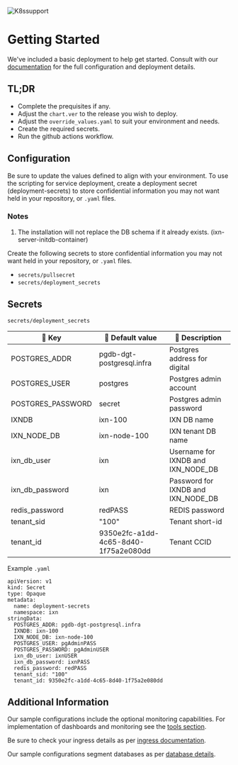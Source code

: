 ![K8ssupport](https://badgen.net/badge/supported%20K8s%20release/1.22/cyan)
# Getting Started
We've included a basic deployment to help get started.
Consult with our [documentation](https://all.docs.genesys.com/IXN/Current/IXNPEGuide) for the full configuration and deployment details.

## TL;DR
- Complete the prequisites if any.
- Adjust the `chart.ver` to the release you wish to deploy.
- Adjust the `override_values.yaml` to suit your environment and needs.
- Create the required secrets.
- Run the github actions workflow.

## Configuration

Be sure to update the values defined to align with your environment.
To use the scripting for service deployment, create a deployment secret (deployment-secrets) to store confidential information you may not want held in your repository, or `.yaml` files. 

### Notes
1. The installation will not replace the DB schema if it already exists. (ixn-server-initdb-container)

Create the following secrets to store confidential information you may not want held in your repository, or `.yaml` files. 
- `secrets/pullsecret`
- `secrets/deployment_secrets`

## Secrets 

`secrets/deployment_secrets`

|:key: Key|:memo: Default value|:book: Description
|-|-|-|
POSTGRES_ADDR| pgdb-dgt-postgresql.infra |Postgres address for digital
POSTGRES_USER|  postgres| Postgres admin account 
POSTGRES_PASSWORD| secret| Postgres admin password
IXNDB| ixn-100| IXN DB name
IXN_NODE_DB| ixn-node-100|IXN tenant DB name
ixn_db_user| ixn | Username for IXNDB and IXN_NODE_DB
ixn_db_password| ixn| Password for IXNDB and IXN_NODE_DB
redis_password| redPASS| REDIS password
tenant_sid| "100"| Tenant short-id
tenant_id| 9350e2fc-a1dd-4c65-8d40-1f75a2e080dd| Tenant CCID


Example `.yaml`
```
apiVersion: v1
kind: Secret
type: Opaque
metadata:
  name: deployment-secrets
  namespace: ixn
stringData:
  POSTGRES_ADDR: pgdb-dgt-postgresql.infra
  IXNDB: ixn-100
  IXN_NODE_DB: ixn-node-100
  POSTGRES_USER: pgAdminPASS
  POSTGRES_PASSWORD: pgAdminUSER
  ixn_db_user: ixnUSER
  ixn_db_password: ixnPASS
  redis_password: redPASS
  tenant_sid: "100"
  tenant_id: 9350e2fc-a1dd-4c65-8d40-1f75a2e080dd
```

## Additional Information

Our sample configurations include the optional monitoring capabilities. For implementation of dashboards and monitoring see the [tools section](/tools).

Be sure to check your ingress details as per [ingress documentation](/doc/ingress.md).

Our sample configurations segment databases as per [database details](/doc/DATABASE.md).